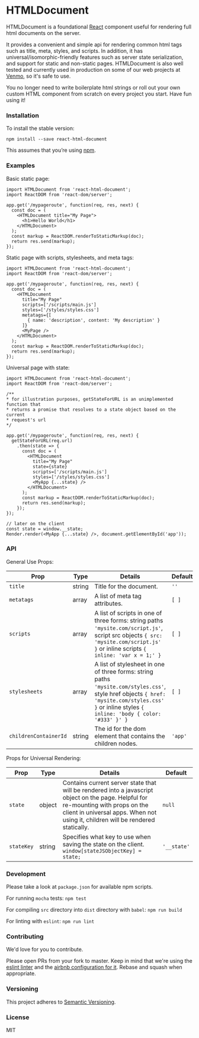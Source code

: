 # HTMLDocument

HTMLDocument is a foundational [React](https://facebook.github.io/react/) component useful for rendering full html documents on the server.

It provides a convenient and simple api for rendering common html tags such as title, meta, styles, and scripts. In addition, it has universal/isomorphic-friendly features such as server state serialization, and support for static and non-static pages. HTMLDocument is also well tested and currently used in production on some of our web projects at [Venmo](http://www.venmo.com), so it's safe to use.

You no longer need to write boilerplate html strings or roll out your own custom HTML component from scratch on every project you start. Have fun using it!

### Installation

To install the stable version:

```
npm install --save react-html-document
```

This assumes that you’re using [npm](http://npmjs.com/).

### Examples

Basic static page:
```es6
import HTMLDocument from 'react-html-document';
import ReactDOM from 'react-dom/server';

app.get('/mypageroute', function(req, res, next) {
  const doc = (
    <HTMLDocument title="My Page">
      <h1>Hello World</h1>
    </HTMLDocument>
  );
  const markup = ReactDOM.renderToStaticMarkup(doc);
  return res.send(markup);
});
```

Static page with scripts, stylesheets, and meta tags:

```es6
import HTMLDocument from 'react-html-document';
import ReactDOM from 'react-dom/server';

app.get('/mypageroute', function(req, res, next) {
  const doc = (
    <HTMLDocument
      title="My Page"
      scripts=['/scripts/main.js']
      styles=['/styles/styles.css']
      metatags={[
        { name: 'description', content: 'My description' }
      ]}
      <MyPage />
    </HTMLDocument>
  );
  const markup = ReactDOM.renderToStaticMarkup(doc);
  return res.send(markup);
});
```

Universal page with state:

```es6
import HTMLDocument from 'react-html-document';
import ReactDOM from 'react-dom/server';

/**
* for illustration purposes, getStateForURL is an unimplemented function that
* returns a promise that resolves to a state object based on the current
* request's url
*/

app.get('/mypageroute', function(req, res, next) {
  getStateForURL(req.url)
    .then(state => {
      const doc = (
        <HTMLDocument
          title="My Page"
          state={state}
          scripts=['/scripts/main.js']
          styles=['/styles/styles.css']
          <MyApp {...state} />
        </HTMLDocument>
      );
      const markup = ReactDOM.renderToStaticMarkup(doc);
      return res.send(markup);
    });
});

// later on the client
const state = window.__state;
Render.render(<MyApp {...state} />, document.getElementById('app'));
```

### API

General Use Props:

| Prop |  Type | Details | Default
| -------------- | ------ | --------------- | ---- |
| `title` | string | Title for the document. | `''`
| `metatags`    | array | A list of meta tag attributes. | `[ ]`
| `scripts` | array | A list of scripts in one of three forms: string paths `'mysite.com/script.js'`, script src objects `{ src: 'mysite.com/script.js' }` or inline scripts `{ inline: 'var x = 1;' }` | `[ ]`
| `stylesheets` | array | A list of stylesheet in one of three forms: string paths `'mysite.com/styles.css'`, style href objects `{ href: 'mysite.com/styles.css' }` or inline styles `{ inline: 'body { color: '#333' }' }` | `[ ]`
| `childrenContainerId`           | string | The id for the dom element that contains the children nodes. | `'app'`

Props for Universal Rendering:

| Prop |  Type | Details | Default
| -------------- | ------ | --------------- | ---- |
| `state` | object | Contains current server state that will be rendered into a javascript object on the page. Helpful for re-mounting with props on the client in universal apps. When not using it, children will be rendered statically. | `null`
| `stateKey` | string | Specifies what key to use when saving the state on the client. `window[stateJSObjectKey] = state;` | `'__state'`



### Development
Please take a look at `package.json` for available npm scripts.

For running `mocha` tests: `npm test`

For compiling `src` directory into `dist` directory with `babel`: `npm run build`

For linting with `eslint`: `npm run lint`


### Contributing

We'd love for you to contribute.

Please open PRs from your fork to master. Keep in mind that we're using the [eslint linter](http://eslint.org/) and the [airbnb configuration for it](https://github.com/airbnb/javascript/tree/master/packages/eslint-config-airbnb). Rebase and squash when appropriate.


### Versioning
This project adheres to [Semantic Versioning](http://semver.org/).  


### License
MIT

